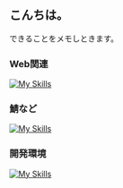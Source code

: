 ## こんちは。
できることをメモしときます。  
### Web関連
[![My Skills](https://skillicons.dev/icons?i=js,html,css)](https://skillicons.dev)
### 鯖など
[![My Skills](https://skillicons.dev/icons?i=python,nodejs,raspberrypi)](https://skillicons.dev)
### 開発環境
[![My Skills](https://skillicons.dev/icons?i=vscode,docker)](https://skillicons.dev)

